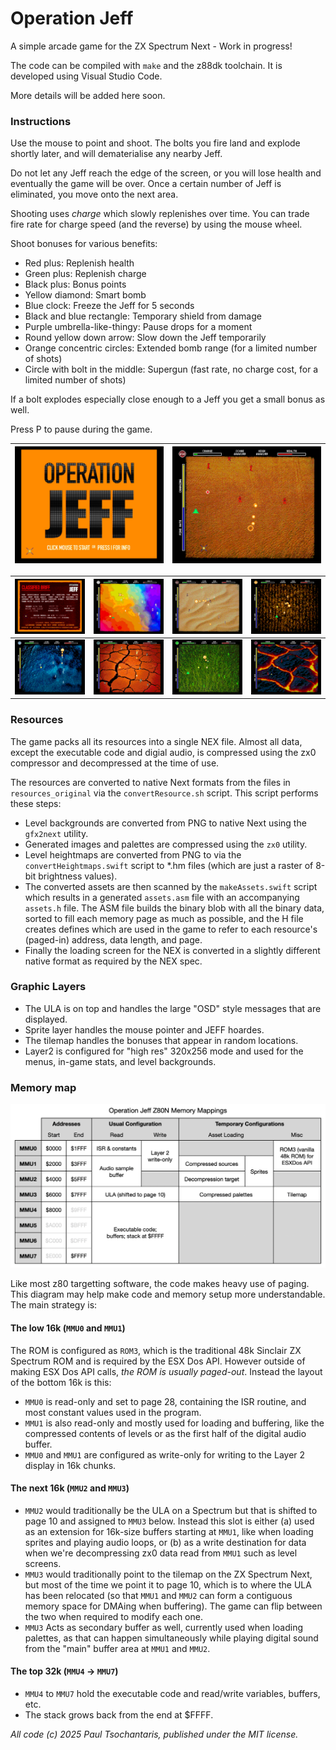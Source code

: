 # Operation Jeff

A simple arcade game for the ZX Spectrum Next - Work in progress!

The code can be compiled with `make` and the z88dk toolchain. It is developed using Visual Studio Code.

More details will be added here soon.

### Instructions

Use the mouse to point and shoot. The bolts you fire land and explode shortly later, and will dematerialise any nearby Jeff.

Do not let any Jeff reach the edge of the screen, or you will lose health and eventually the game will be over. Once a certain number of Jeff is eliminated, you move onto the next area.

Shooting uses _charge_ which slowly replenishes over time. You can trade fire rate for charge speed (and the reverse) by using the mouse wheel.

Shoot bonuses for various benefits:
- Red plus: Replenish health
- Green plus: Replenish charge
- Black plus: Bonus points
- Yellow diamond: Smart bomb
- Blue clock: Freeze the Jeff for 5 seconds
- Black and blue rectangle: Temporary shield from damage
- Purple umbrella-like-thingy: Pause drops for a moment
- Round yellow down arrow: Slow down the Jeff temporarily
- Orange concentric circles: Extended bomb range (for a limited number of shots)
- Circle with bolt in the middle: Supergun (fast rate, no charge cost, for a limited number of shots)

If a bolt explodes especially close enough to a Jeff you get a small bonus as well.

Press P to pause during the game.

|![Screenshot 1](screenshots/OperationJeffScreenshot1.jpg)|![Screenshot 2](screenshots/OperationJeffScreenshot2.jpg)|
|--|--|

|![Screenshot 3](screenshots/OperationJeffScreenshot3.jpg)|![Screenshot 4](screenshots/OperationJeffScreenshot4.jpg)|![Screenshot 5](screenshots/OperationJeffScreenshot5.jpg)|![Screenshot 6](screenshots/OperationJeffScreenshot6.jpg)|
|--|--|--|--|
|![Screenshot 7](screenshots/OperationJeffScreenshot7.jpg)|![Screenshot 8](screenshots/OperationJeffScreenshot8.jpg)|![Screenshot 9](screenshots/OperationJeffScreenshot9.jpg)|![Screenshot 10](screenshots/OperationJeffScreenshot10.jpg)|

### Resources

The game packs all its resources into a single NEX file. Almost all data, except the executable code and digial audio, is compressed using the zx0 compressor and decompressed at the time of use.

The resources are converted to native Next formats from the files in `resources_original` via the `convertResource.sh` script. This script performs these steps:

- Level backgrounds are converted from PNG to native Next using the `gfx2next` utility.
- Generated images and palettes are compressed using the `zx0` utility.
- Level heightmaps are converted from PNG to via the `convertHeightmaps.swift` script to *.hm files (which are just a raster of 8-bit brightness values).
- The converted assets are then scanned by the `makeAssets.swift` script which results in a generated `assets.asm` file with an accompanying `assets.h` file. The ASM file builds the binary blob with all the binary data, sorted to fill each memory page as much as possible, and the H file creates defines which are used in the game to refer to each resource's (paged-in) address, data length, and page.
- Finally the loading screen for the NEX is converted in a slightly different native format as required by the NEX spec.

### Graphic Layers

- The ULA is on top and handles the large "OSD" style messages that are displayed.
- Sprite layer handles the mouse pointer and JEFF hoardes.
- The tilemap handles the bonuses that appear in random locations.
- Layer2 is configured for "high res" 320x256 mode and used for the menus, in-game stats, and level backgrounds.

### Memory map

![Memory map diagram](screenshots/memory_map.png)

Like most z80 targetting software, the code makes heavy use of paging. This diagram may help make code and memory setup more understandable. The main strategy is:

#### The low 16k (`MMU0` and `MMU1`)

The ROM is configured as `ROM3`, which is the traditional 48k Sinclair ZX Spectrum ROM and is required by the ESX Dos API. However outside of making ESX Dos API calls, _the ROM is usually paged-out_. Instead the layout of the bottom 16k is this:

- `MMU0` is read-only and set to page 28, containing the ISR routine, and most constant values used in the program.
- `MMU1` is also read-only and mostly used for loading and buffering, like the compressed contents of levels or as the first half of the digital audio buffer.
- `MMU0` and `MMU1` are configured as write-only for writing to the Layer 2 display in 16k chunks.

#### The next 16k (`MMU2` and `MMU3`)

- `MMU2` would traditionally be the ULA on a Spectrum but that is shifted to page 10 and assigned to `MMU3` below. Instead this slot is either (a) used as an extension for 16k-size buffers starting at `MMU1`, like when loading sprites and playing audio loops, or (b) as a write destination for data when we're decompressing zx0 data read from `MMU1` such as level screens.
- `MMU3` would traditionally point to the tilemap on the ZX Spectrum Next, but most of the time we point it to page 10, which is to where the ULA has been relocated (so that `MMU1` and `MMU2` can form a contiguous memory space for DMAing when buffering). The game can flip between the two when required to modify each one.
- `MMU3` Acts as secondary buffer as well, currently used when loading palettes, as that can happen simultaneously while playing digital sound from the "main" buffer area at `MMU1` and `MMU2`.

#### The top 32k (`MMU4` -> `MMU7`)

- `MMU4` to `MMU7` hold the executable code and read/write variables, buffers, etc.
- The stack grows back from the end at $FFFF.

*All code (c) 2025 Paul Tsochantaris, published under the MIT license.*
